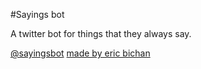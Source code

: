 #Sayings bot

A twitter bot for things that they always say.

[@sayingsbot][twitterlink]
[made by eric bichan][website]

[twitterlink]: https://twitter.com/sayingsbot
[website]: http://ericbichan.com/